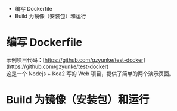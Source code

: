 - 编写 Dockerfile
- Build 为镜像（安装包）和运行

# 编写 Dockerfile
示例项目代码：[https://github.com/gzyunke/test-docker](https://github.com/gzyunke/test-docker)  
这是一个 Nodejs + Koa2 写的 Web 项目，提供了简单的两个演示页面。  

# Build 为镜像（安装包）和运行

